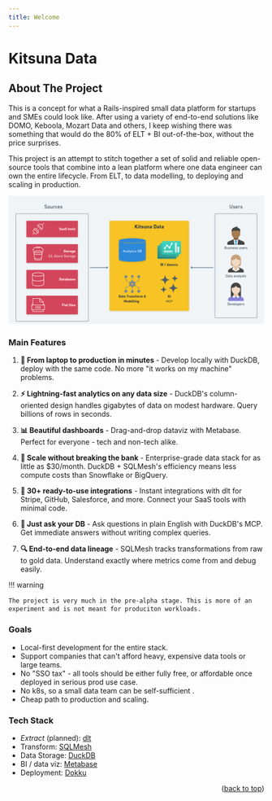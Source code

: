 ```yaml
---
title: Welcome
---
```


# Kitsuna Data


## About The Project

This is a concept for what a Rails-inspired small data platform for startups and SMEs could look like. After using a variety of end-to-end solutions like DOMO, Keboola, Mozart Data and others, I keep wishing there was something that would do the 80% of ELT + BI out-of-the-box, without the price surprises.

This project is an attempt to stitch together a set of solid and reliable open-source tools that combine into a lean platform where one data engineer can own the entire lifecycle. From ELT, to data modelling, to deploying and scaling in production.

![Kitsuna overview diagram](assets/Overview.png)

### Main Features

1. **🧪 From laptop to production in minutes** - Develop locally with DuckDB, deploy with the same code. No more "it works on my machine" problems.

1. **⚡ Lightning-fast analytics on any data size** - DuckDB's column-oriented design handles gigabytes of data on modest hardware. Query billions of rows in seconds.

1. **📊 Beautiful dashboards** - Drag-and-drop dataviz with Metabase. Perfect for everyone - tech and non-tech alike.

1. **💸 Scale without breaking the bank** - Enterprise-grade data stack for as little as $30/month. DuckDB + SQLMesh's efficiency means less compute costs than Snowflake or BigQuery.

1. **🔄 30+ ready-to-use integrations** - Instant integrations with dlt for Stripe, GitHub, Salesforce, and more. Connect your SaaS tools with minimal code.

1. **🤖 Just ask your DB** - Ask questions in plain English with DuckDB's MCP. Get immediate answers without writing complex queries.

1. **🔍 End-to-end data lineage** - SQLMesh tracks transformations from raw to gold data. Understand exactly where metrics come from and debug easily.

!!! warning

    The project is very much in the pre-alpha stage. This is more of an experiment and is not meant for produciton workloads.

### Goals

- Local-first development for the entire stack.
- Support companies that can't afford heavy, expensive data tools or large teams.
- No "SSO tax" - all tools should be either fully free, or affordable once deployed in serious prod use case.
- No k8s, so a small data team can be self-sufficient .
- Cheap path to production and scaling.

### Tech Stack

- _Extract_ (planned): [dlt](https://dlthub.com/)
- Transform: [SQLMesh](https://sqlmesh.readthedocs.io/en/stable/)
- Data Storage: [DuckDB](https://duckdb.org/)
- BI / data viz: [Metabase](https://www.metabase.com/)
- Deployment: [Dokku](https://dokku.com/docs/getting-started/install/digitalocean.)

<p align="right">(<a href="#readme-top">back to top</a>)</p>
